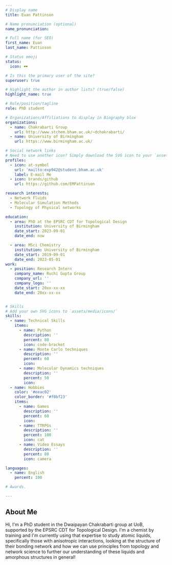 ```yaml
---
# Display name
title: Euan Pattinson

# Name pronunciation (optional)
name_pronunciation:

# Full name (for SEO)
first_name: Euan
last_name: Pattinson

# Status emoji
status:
  icon: 🕶️

# Is this the primary user of the site?
superuser: true

# Highlight the author in author lists? (true/false)
highlight_name: true

# Role/position/tagline
role: PhD student

# Organizations/Affiliations to display in Biography blox
organizations:
  - name: Chakrabarti Group
    url: http://www.stchem.bham.ac.uk/~dchakrabarti/
  - name: University of Birmingham
    url: https://www.birmingham.ac.uk/

# Social network links
# Need to use another icon? Simply download the SVG icon to your `assets/media/icons/` folder.
profiles:
  - icon: at-symbol
    url: 'mailto:exp942@student.bham.ac.uk'
    label: E-mail Me
  - icon: brands/github
    url: https://github.com/EMPattinson

research interests:
  - Network Fluids
  - Molecular Simulation Methods
  - Topology of Physical networks

education:
  - area: PhD at the EPSRC CDT for Topological Design
    institution: University of Birmingham
    date_start: 2023-09-01
    date_end: now

  - area: MSci Chemistry
    institution: University of Birmingham
    date_start: 2019-09-01
    date_end: 2023-05-01
work:
  - position: Research Intern
    company_name: Ruchi Gupta Group
    company_url: ''
    company_logo: ''
    date_start: 20xx-xx-xx
    date_end: 20xx-xx-xx


# Skills
# Add your own SVG icons to `assets/media/icons/`
skills:
  - name: Technical Skills
    items:
      - name: Python
        description: ''
        percent: 80
        icon: code-bracket
      - name: Monte Carlo techniques
        description: ''
        percent: 60
        icon:
      - name: Molecular Dynamics techniques
        description: ''
        percent: 50
        icon: 
  - name: Hobbies
    color: '#eeac02'
    color_border: '#f0bf23'
    items:
      - name: Games
        description: ''
        percent: 60
        icon: 
      - name: TTRPGs
        description: ''
        percent: 100
        icon: cat
      - name: Video Essays
        description: ''
        percent: 80
        icon: camera

languages:
  - name: English
    percent: 100

# Awards.

---
```


## About Me

Hi, I'm a PhD student in the Dwaipayan Chakrabarti group at UoB, supported by the EPSRC CDT for Topological Design. I'm a chemist by training and I'm currently using that expertise to study atomic liquids, specifically those with anisotropic interactions, looking at the structure of their bonding network and how we can use principles from topology and network science to further our understanding of these liquids and amorphous structures in general!

